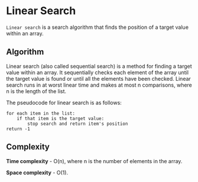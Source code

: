 # Linear Search
`Linear search` is a search algorithm that finds the position of a target value within an array.

## Algorithm
Linear search (also called sequential search) is a method for finding a target value within an array. It sequentially checks each element of the array until the target value is found or until all the elements have been checked. Linear search runs in at worst linear time and makes at most n comparisons, where n is the length of the list.

The pseudocode for linear search is as follows:
```
for each item in the list:
	if that item is the target value:
		stop search and return item's position
return -1
```

## Complexity
**Time complexity** - O(n), where n is the number of elements in the array.

**Space complexity** - O(1).
